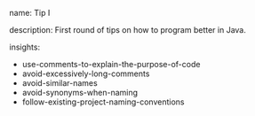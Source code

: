 name: Tip I

description: First round of tips on how to program better in Java.

insights:
  - use-comments-to-explain-the-purpose-of-code
  - avoid-excessively-long-comments
  - avoid-similar-names
  - avoid-synonyms-when-naming
  - follow-existing-project-naming-conventions
